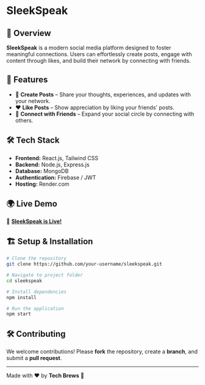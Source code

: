 # SleekSpeak

## 🌟 Overview
**SleekSpeak** is a modern social media platform designed to foster meaningful connections. Users can effortlessly create posts, engage with content through likes, and build their network by connecting with friends.

## 🚀 Features
- 📝 **Create Posts** – Share your thoughts, experiences, and updates with your network.
- ❤️ **Like Posts** – Show appreciation by liking your friends' posts.
- 🤝 **Connect with Friends** – Expand your social circle by connecting with others.


## 🛠 Tech Stack
- **Frontend:** React.js, Tailwind CSS
- **Backend:** Node.js, Express.js
- **Database:** MongoDB
- **Authentication:** Firebase / JWT
- **Hosting:** Render.com



## 🌍 Live Demo
🔗 **[SleekSpeak is Live!](https://loreal-men.onrender.com)**

## 🏗 Setup & Installation
```bash
# Clone the repository
git clone https://github.com/your-username/sleekspeak.git

# Navigate to project folder
cd sleekspeak

# Install dependencies
npm install

# Run the application
npm start
```


## 🛠 Contributing
We welcome contributions! Please **fork** the repository, create a **branch**, and submit a **pull request**.

---
Made with ❤️ by **Tech Brews** 🚀

